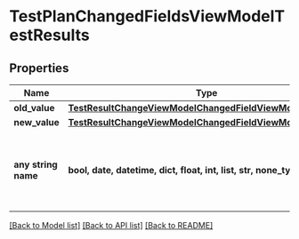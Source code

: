 # TestPlanChangedFieldsViewModelTestResults


## Properties
Name | Type | Description | Notes
------------ | ------------- | ------------- | -------------
**old_value** | [**TestResultChangeViewModelChangedFieldViewModelOldValue**](TestResultChangeViewModelChangedFieldViewModelOldValue.md) |  | [optional] 
**new_value** | [**TestResultChangeViewModelChangedFieldViewModelOldValue**](TestResultChangeViewModelChangedFieldViewModelOldValue.md) |  | [optional] 
**any string name** | **bool, date, datetime, dict, float, int, list, str, none_type** | any string name can be used but the value must be the correct type | [optional]

[[Back to Model list]](../README.md#documentation-for-models) [[Back to API list]](../README.md#documentation-for-api-endpoints) [[Back to README]](../README.md)


